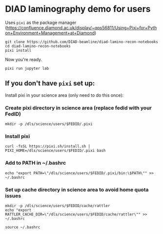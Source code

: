# DIAD laminography demo for users

Uses `pixi` as the package manager (https://confluence.diamond.ac.uk/display/~qps56811/Using+Pixi+for+Python+Environment+Management+at+Diamond)

```
git clone https://github.com/DIAD-beamline/diad-lamino-recon-notebooks
cd diad-lamino-recon-notebooks
pixi install
```
Now you're ready.
```
pixi run jupyter lab
```


## If you don't have `pixi` set up:

Install pixi in your science area (only need to do this once):

### Create pixi directory in science area (replace fedid with your FedID)
`mkdir -p /dls/science/users/$FEDID/.pixi`
 
### Install pixi
`curl -fsSL https://pixi.sh/install.sh | PIXI_HOME=/dls/science/users/$FEDID/.pixi bash`
 
### Add to PATH in ~/.bashrc
`echo "export PATH=\"/dls/science/users/$FEDID/.pixi/bin:\$PATH\"" >> ~/.bashrc`
 
### Set up cache directory in science area to avoid home quota issues
```
mkdir -p /dls/science/users/$FEDID/cache/rattler
echo "export RATTLER_CACHE_DIR=\"/dls/science/users/$FEDID/cache/rattler\"" >> ~/.bashrc
 
source ~/.bashrc
```
